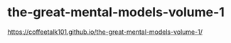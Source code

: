 # the-great-mental-models-volume-1
https://coffeetalk101.github.io/the-great-mental-models-volume-1/
 
